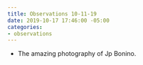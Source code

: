 ```yaml
---
title: Observations 10-11-19
date: 2019-10-17 17:46:00 -05:00
categories:
- observations
---
```


- The amazing photography of Jp Bonino.